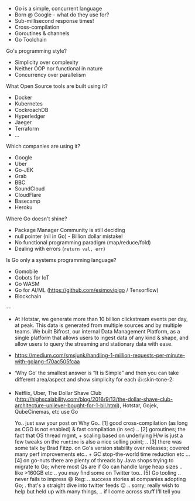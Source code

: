 * Go is a simple, concurrent language
* Born @ Google - what do they use for?
* Sub-millisecond response times!
* Cross-compilation
* Goroutines & channels
* Go Toolchain

Go's programming style?
  * Simplicity over complexity
  * Neither OOP nor functional in nature
  * Concurrency over parallelism

What Open Source tools are built using it?
  * Docker
  * Kubernetes
  * CockroachDB
  * Hyperledger
  * Jaeger
  * Terraform
  * ...

Which companies are using it?
  * Google
  * Uber
  * Go-JEK
  * Grab
  * BBC
  * SoundCloud
  * CloudFlare
  * Basecamp
  * Heroku

Where Go doesn't shine?
* Package Manager
  Community is still deciding
* null pointer (nil in Go) - Billion dollar mistake!
* No functional programming paradigm (map/reduce/fold)
* Dealing with errors (`return val, err`)

Is Go only a systems programming language?
* Gomobile
* Gobots for IoT
* Go WASM
* Go for AI/ML (https://github.com/esimov/pigo / Tensorflow)
* Blockchain

--

* At Hotstar, we generate more than 10 billion clickstream events per day, at peak. This data is generated from multiple sources and by multiple teams. We built Bifrost, our internal Data Management Platform, as a single platform that allows users to ingest data of any kind & shape, and allow users to query the streaming and stationary data with ease.

* https://medium.com/smsjunk/handling-1-million-requests-per-minute-with-golang-f70ac505fcaa

* ‘Why Go’ the smallest answer is “It is Simple” and then you can take different area/aspect and show simplicity for each :+1::skin-tone-2:

* Netflix, Uber, The Dollar Shave Club (http://highscalability.com/blog/2016/9/13/the-dollar-shave-club-architecture-unilever-bought-for-1-bil.html), Hotstar, Gojek, QubeCinemas, etc use Go

  Yo.. just saw your post on Why Go.. [1] good cross-compilation (as long as CGO is not enabled) & fast compilation (in sec) .. [2] goroutines; the fact that OS thread mgmt, + scaling based on underlying H/w is just a few tweaks on the `runtime` is also a nice selling point; .. [3] there was some talk by Brad Fitzp. on Go's version stability over releases; covered many perf improvements etc.. + GC stop-the-world time reduction etc ... [4] on go-nuts there are plenty of threads by Java shops trying to migrate to Go; where most Qs are if Go can handle large heap sizes .. like >160GB etc .. you may find some on Twitter too.. [5] Go tooling .. never fails to impress :smile:
  Reg: .. success stories at companies adopting Go; . that's a straight dive into twitter feeds :stuck_out_tongue: .. sorry; really wish to help but held up with many things, .. if I come across stuff I'll tell you
